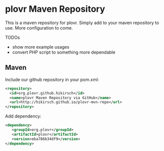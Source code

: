 plovr Maven Repository
================

This is a maven repository for plovr. Simply add to your maven repository to use. More configuration to come.

TODOs
* show more example usages
* convert PHP script to something more dependable

Maven
-----

Include our github repository in your pom.xml:
```xml
<repository>
  <id>org.plovr.github.hikirsch</id>
  <name>plovr Maven Repository via GitHub</name>
  <url>http://hikirsch.github.io/plovr-mvn-repo</url>
</repository>
```
Add dependency:
```xml
<dependency>
   <groupId>org.plovr</groupId>
   <artifactId>plovr</artifactId>
   <version>eba786b34df9</version>
</dependency>
```
